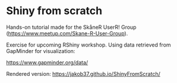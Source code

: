 # Shiny from scratch

Hands-on tutorial made for the SkåneR UserR! Group (https://www.meetup.com/Skane-R-User-Group).

Exercise for upcoming RShiny workshop. Using data retrieved from GapMinder for visualization:

https://www.gapminder.org/data/

Rendered version: https://jakob37.github.io/ShinyFromScratch/
